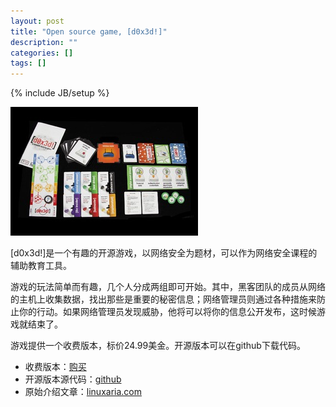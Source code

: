 ```yaml
---
layout: post
title: "Open source game, [d0x3d!]"
description: ""
categories: []
tags: []
---
```

{% include JB/setup %}

![](/images/public/OSDC_Life_opengame-d0x3d-mini.jpg)

[d0x3d!]是一个有趣的开源游戏，以网络安全为题材，可以作为网络安全课程的辅助教育工具。

游戏的玩法简单而有趣，几个人分成两组即可开始。其中，黑客团队的成员从网络的主机上收集数据，找出那些是重要的秘密信息；网络管理员则通过各种措施来防止你的行动。如果网络管理员发现威胁，他将可以将你的信息公开发布，这时候游戏就结束了。

游戏提供一个收费版本，标价24.99美金。开源版本可以在github下载代码。

*    收费版本：[购买](https://www.thegamecrafter.com/games/-d0x3d-)
*    开源版本源代码：[github](https://github.com/TableTopSecurity/d0x3d-the-game)
*    原始介绍文章：[linuxaria.com](http://linuxaria.com/recensioni/an-open-source-board-game-about-network-security-d0x3d?lang=en)

